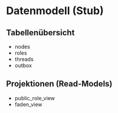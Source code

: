 # Datenmodell (Stub)

## Tabellenübersicht

- nodes
- roles
- threads
- outbox

## Projektionen (Read-Models)

- public_role_view
- faden_view
